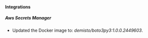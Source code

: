 
#### Integrations

##### Aws Secrets Manager

- Updated the Docker image to: *demisto/boto3py3:1.0.0.2449603*.